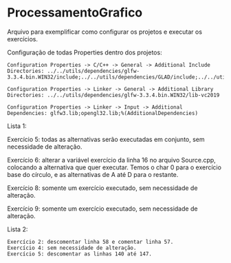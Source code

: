 # ProcessamentoGrafico

Arquivo para exemplificar como configurar os projetos e executar os exercícios.

Configuração de todas Properties dentro dos projetos:

	Configuration Properties -> C/C++ -> General -> Additional Include Directories: ../../utils/dependencies/glfw-3.3.4.bin.WIN32/include;../../utils/dependencies/GLAD/include;../../utils/dependencies/glm

	Configuration Properties -> Linker -> General -> Additional Library Directories: ../../utils/dependencies/glfw-3.3.4.bin.WIN32/lib-vc2019

	Configuration Properties -> Linker -> Input -> Additional Dependencies: glfw3.lib;opengl32.lib;%(AdditionalDependencies)


Lista 1:
  
  Exercício 5: todas as alternativas serão executadas em conjunto, sem necessidade de alteração.
  
  Exercício 6: alterar a variável exercício da linha 16 no arquivo Source.cpp, colocando a alternativa que quer executar. Temos o char 0 para o exercício base do círculo, e as alternativas de A até D para o restante.
  
  Exercício 8: somente um exercício executado, sem necessidade de alteração.

  Exercício 9: somente um exercício executado, sem necessidade de alteração.

Lista 2:

	Exercício 2: descomentar linha 58 e comentar linha 57. 
	Exercício 4: sem necessidade de alteração.
	Exercício 5: descomentar as linhas 140 até 147. 
